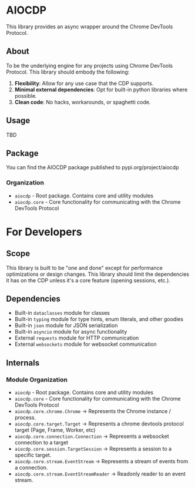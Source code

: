 # AIOCDP

This library provides an async wrapper around the Chrome DevTools Protocol.

## About

To be the underlying engine for any projects using Chrome DevTools Protocol. This library should embody the following:

1. **Flexibility**: Allow for any use case that the CDP supports.
2. **Minimal external dependencies**: Opt for built-in python libraries where possible.
3. **Clean code**: No hacks, workarounds, or spaghetti code.

## Usage

TBD

## Package

You can find the AIOCDP package published to pypi.org/project/aiocdp

### Organization

- `aiocdp` - Root package. Contains core and utility modules
- `aiocdp.core` - Core functionality for communicating with the Chrome DevTools Protocol

# For Developers

## Scope

This library is built to be "one and done" except for performance optimizations or design changes.
This library should limit the dependencies it has on the CDP unless it's a core feature (opening sessions, etc.).

## Dependencies

- Built-in `dataclasses` module for classes
- Built-in `typing` module for type hints, enum literals, and other goodies
- Built-in `json` module for JSON serialization
- Built-in `asyncio` module for async functionality
- External `requests` module for HTTP communication
- External `websockets` module for websocket communication
## Internals

### Module Organization

- `aiocdp` - Root package. Contains core and utility modules
- `aiocdp.core` - Core functionality for communicating with the Chrome DevTools Protocol
- `aiocdp.core.chrome.Chrome` -> Represents the Chrome instance / process.
- `aiocdp.core.target.Target` -> Represents a chrome devtools protocol target (Page, Frame, Worker, etc)
- `aiocdp.core.connection.Connection` -> Represents a websocket connection to a target
- `aiocdp.core.session.TargetSession` -> Represents a session to a specific target.
- `aiocdp.core.stream.EventStream` -> Represents a stream of events from a connection.
- `aiocdp.core.stream.EventStreamReader` -> Readonly reader to an event stream.
